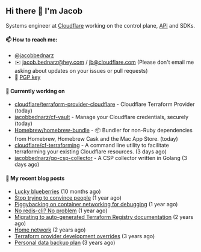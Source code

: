 ## Hi there 👋 I'm Jacob

Systems engineer at [Cloudflare](https://cloudflare.com) working on the control plane, [API](https://api.cloudflare.com) and SDKs.

#### 📫 How to reach me:

- [@jacobbednarz](https://twitter.com/jacobbednarz)
- ✉️ jacob.bednarz@hey.com / jb@cloudflare.com (Please don't email me asking about updates on your issues or pull requests)
- 🔐 [PGP key](https://keybase.io/jacobbednarz/pgp_keys.asc)

#### 👷 Currently working on


- [cloudflare/terraform-provider-cloudflare](https://github.com/cloudflare/terraform-provider-cloudflare) - Cloudflare Terraform Provider (today)
- [jacobbednarz/cf-vault](https://github.com/jacobbednarz/cf-vault) - Manage your Cloudflare credentials, securely (today)
- [Homebrew/homebrew-bundle](https://github.com/Homebrew/homebrew-bundle) - 📦 Bundler for non-Ruby dependencies from Homebrew, Homebrew Cask and the Mac App Store. (today)
- [cloudflare/cf-terraforming](https://github.com/cloudflare/cf-terraforming) - A command line utility to facilitate terraforming your existing Cloudflare resources. (3 days ago)
- [jacobbednarz/go-csp-collector](https://github.com/jacobbednarz/go-csp-collector) - A CSP collector written in Golang (3 days ago)

#### 📜 My recent blog posts


- [Lucky blueberries](https://jacobbednarz.com/lucky-blueberries) (10 months ago)
- [Stop trying to convince people](https://jacobbednarz.com/stop-trying-to-convince-people) (1 year ago)
- [Piggybacking on container networking for debugging](https://jacobbednarz.com/piggybacking-on-container-networking-for-debugging) (1 year ago)
- [No redis-cli? No problem](https://jacobbednarz.com/no-redis-cli-no-problem) (1 year ago)
- [Migrating to auto-generated Terraform Registry documentation](https://jacobbednarz.com/migrating-to-auto-generated-terraform-registry-documentation) (2 years ago)
- [Home network](https://jacobbednarz.com/home-network-and-lab) (2 years ago)
- [Terraform provider development overrides](https://jacobbednarz.com/terraform-provider-development-overrides) (3 years ago)
- [Personal data backup plan](https://jacobbednarz.com/personal-data-backup-plan) (3 years ago)
